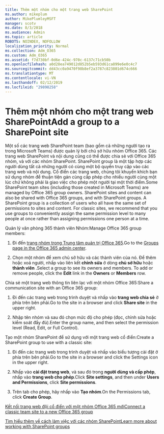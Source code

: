 ```yaml
---
title: Thêm một nhóm cho một trang web SharePoint
ms.author: mikeplum
author: MikePlumleyMSFT
manager: scotv
ms.date: 8/3/2018
ms.audience: Admin
ms.topic: article
ROBOTS: NOINDEX, NOFOLLOW
localization_priority: Normal
ms.collection: Adm_O365
ms.custom: Adm_O365
ms.assetid: f7d730bf-0d6e-424c-970c-6137c71cb50b
ms.openlocfilehash: a0d28ea749012d852b5eb593d61ca899e6e0c4c7
ms.sourcegitcommit: dd43cc0a9470f98b8ef2a3787c823801d674c666
ms.translationtype: MT
ms.contentlocale: vi-VN
ms.lasthandoff: 02/12/2019
ms.locfileid: "29898258"
---
```

# <a name="add-a-group-to-a-sharepoint-site"></a><span data-ttu-id="1d0c4-102">Thêm một nhóm cho một trang web SharePoint</span><span class="sxs-lookup"><span data-stu-id="1d0c4-102">Add a group to a SharePoint site</span></span>

<span data-ttu-id="1d0c4-p101">Một số các trang web SharePoint team (bao gồm cả những người tạo ra trong Microsoft Teams) được quản lý bởi chủ sở hữu nhóm Office 365. Các trang web SharePoint và nội dung cũng có thể được chia sẻ với Office 365 nhóm, và với các nhóm SharePoint. SharePoint group là một tập hợp các người dùng tất cả những người có cùng một bộ quyền truy cập vào các trang web và nội dung. Cổ điển các trang web, chúng tôi khuyến khích bạn sử dụng nhóm để thuận tiện gán cùng cấp phép cho nhiều người cùng một lúc chứ không phải là giao việc cho phép một người tại một thời điểm.</span><span class="sxs-lookup"><span data-stu-id="1d0c4-p101">Some SharePoint team sites (including those created in Microsoft Teams) are managed by Office 365 group owners. SharePoint sites and content can also be shared with Office 365 groups, and with SharePoint groups. A SharePoint group is a collection of users who all have the same set of permissions to sites and content. For classic sites, we recommend that you use groups to conveniently assign the same permission level to many people at once rather than assigning permissions one person at a time.</span></span>
  
<span data-ttu-id="1d0c4-107">Quản lý văn phòng 365 thành viên Nhóm:</span><span class="sxs-lookup"><span data-stu-id="1d0c4-107">Manage Office 365 group members:</span></span>
  
1. <span data-ttu-id="1d0c4-108">Đi đến [trang nhóm trong Trung tâm quản trị Office 365](https://portal.office.com/adminportal/home#/groups).</span><span class="sxs-lookup"><span data-stu-id="1d0c4-108">Go to the [Groups page in the Office 365 admin center](https://portal.office.com/adminportal/home#/groups).</span></span>
    
2. <span data-ttu-id="1d0c4-p102">Chọn một nhóm để xem chủ sở hữu và các thành viên của nó. Để thêm hoặc xoá người, nhấp vào liên kết **chỉnh sửa** ở dòng **chủ sở hữu** hoặc **thành viên** .</span><span class="sxs-lookup"><span data-stu-id="1d0c4-p102">Select a group to see its owners and members. To add or remove people, click the **Edit** link in the **Owners** or **Members** row.</span></span> 
    
<span data-ttu-id="1d0c4-111">Chia sẻ một trang web thông tin liên lạc với một nhóm Office 365:</span><span class="sxs-lookup"><span data-stu-id="1d0c4-111">Share a communication site with an Office 365 group:</span></span>
  
1. <span data-ttu-id="1d0c4-112">Đi đến các trang web trong trình duyệt và nhấp vào **trang web chia sẻ** ở phía trên bên phải.</span><span class="sxs-lookup"><span data-stu-id="1d0c4-112">Go to the site in a browser and click **Share site** in the upper right.</span></span> 
    
2. <span data-ttu-id="1d0c4-113">Nhập tên nhóm và sau đó chọn mức độ cho phép (đọc, chỉnh sửa hoặc kiểm soát đầy đủ).</span><span class="sxs-lookup"><span data-stu-id="1d0c4-113">Enter the group name, and then select the permission level (Read, Edit, or Full Control).</span></span>
    
<span data-ttu-id="1d0c4-114">Tạo một nhóm SharePoint để sử dụng với một trang web cổ điển:</span><span class="sxs-lookup"><span data-stu-id="1d0c4-114">Create a SharePoint group to use with a classic site:</span></span>
  
1. <span data-ttu-id="1d0c4-115">Đi đến các trang web trong trình duyệt và nhấp vào biểu tượng cài đặt ở phía trên bên phải.</span><span class="sxs-lookup"><span data-stu-id="1d0c4-115">Go to the site in a browser and click the Settings icon in the upper right.</span></span>
    
2. <span data-ttu-id="1d0c4-116">Nhấp vào **cài đặt trang web**, và sau đó trong **người dùng và cấp phép**, nhấp vào **trang web cho phép**.</span><span class="sxs-lookup"><span data-stu-id="1d0c4-116">Click **Site settings**, and then under **Users and Permissions**, click **Site permissions**.</span></span>
    
3. <span data-ttu-id="1d0c4-117">Trên tab cho phép, hãy nhấp vào **Tạo nhóm**.</span><span class="sxs-lookup"><span data-stu-id="1d0c4-117">On the Permissions tab, click **Create Group**.</span></span>
    
[<span data-ttu-id="1d0c4-118">Kết nối trang web đội cổ điển với một nhóm Office 365 mới</span><span class="sxs-lookup"><span data-stu-id="1d0c4-118">Connect a classic team site to a new Office 365 group</span></span>](https://go.microsoft.com/fwlink/?linkid=2008654)
  
[<span data-ttu-id="1d0c4-119">Tìm hiểu thêm về cách làm việc với các nhóm SharePoint</span><span class="sxs-lookup"><span data-stu-id="1d0c4-119">Learn more about working with SharePoint groups</span></span>](https://go.microsoft.com/fwlink/?linkid=874658)
  

